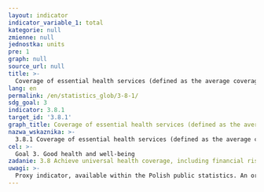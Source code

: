 ```yaml
---
layout: indicator
indicator_variable_1: total
kategorie: null
zmienne: null
jednostka: units
pre: 1
graph: null
source_url: null
title: >-
  Coverage of essential health services (defined as the average coverage of essential services based on tracer interventions that include reproductive, maternal, newborn and child health, infectious diseases, noncommunicable diseases and service capacity and access, among the general and the most disadvantaged population)
lang: en
permalink: /en/statistics_glob/3-8-1/
sdg_goal: 3
indicator: 3.8.1
target_id: '3.8.1'
graph_title: Coverage of essential health services (defined as the average coverage of essential services based on tracer interventions that include reproductive, maternal, newborn and child health, infectious diseases, noncommunicable diseases and service capacity and access, among the general and the most disadvantaged population)
nazwa_wskaznika: >-
  3.8.1 Coverage of essential health services (defined as the average coverage of essential services based on tracer interventions that include reproductive, maternal, newborn and child health, infectious diseases, noncommunicable diseases and service capacity and access, among the general and the most disadvantaged population)
cel: >-
  Goal 3. Good health and well-being
zadanie: 3.8 Achieve universal health coverage, including financial risk protection, access to quality essential health-care services and access to safe, effective, quality and affordable essential medicines and vaccines for all
uwagi: >-
  Proxy indicator, available within the Polish public statistics. An original indicator, adopted by the UN for monitoring target 3.8 of the 2030 Agenda is 3.8.1 Coverage of essential health services (defined as the average coverage of essential services based on tracer interventions that include reproductive, maternal, newborn and child health, infectious diseases, noncommunicable diseases and service capacity and access, among the general and the most disadvantaged population)
---
```

